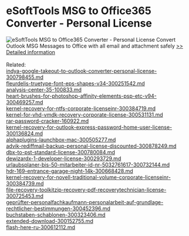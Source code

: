 # eSoftTools MSG to Office365 Converter - Personal License
![eSoftTools MSG to Office365 Converter - Personal License](https://mycommerce.akamaized.net/api/pimages/P300877000/BIG/300877000.GIF)
Convert Outlook MSG Messages to Office with all email and attachment safely
[>> Detailed information](https://secure.shareit.com/shareit/product.html?productid=300877000&affiliateid=200057808)<br/><br/>Related:
<br />[indya-google-takeout-to-outlook-converter-personal-license-300798455.md](https://github.com/downloadplanet/downloadplanet/blob/main/indya-google-takeout-to-outlook-converter-personal-license-300798455.md)<br />[fleurdelis-truetype-font-eps-shapes-v34-300251542.md](https://github.com/downloadplanet/downloadplanet/blob/main/fleurdelis-truetype-font-eps-shapes-v34-300251542.md)<br />[analysis-center-35-100833.md](https://github.com/downloadplanet/downloadplanet/blob/main/analysis-center-35-100833.md)<br />[heart-brushes-for-photoshop-affinity-elements-psp-etc-v94-300469257.md](https://github.com/downloadplanet/downloadplanet/blob/main/heart-brushes-for-photoshop-affinity-elements-psp-etc-v94-300469257.md)<br />[kernel-recovery-for-ntfs-corporate-licenseinr-300384719.md](https://github.com/downloadplanet/downloadplanet/blob/main/kernel-recovery-for-ntfs-corporate-licenseinr-300384719.md)<br />[kernel-for-vhd-vmdk-recovery-corporate-license-300531131.md](https://github.com/downloadplanet/downloadplanet/blob/main/kernel-for-vhd-vmdk-recovery-corporate-license-300531131.md)<br />[rar-password-cracker-160922.md](https://github.com/downloadplanet/downloadplanet/blob/main/rar-password-cracker-160922.md)<br />[kernel-recovery-for-outlook-express-password-home-user-license-300136824.md](https://github.com/downloadplanet/downloadplanet/blob/main/kernel-recovery-for-outlook-express-password-home-user-license-300136824.md)<br />[alphaplugins-launchbox-mac-300505277.md](https://github.com/downloadplanet/downloadplanet/blob/main/alphaplugins-launchbox-mac-300505277.md)<br />[advik-rediffmail-backup-personal-license-discounted-300878249.md](https://github.com/downloadplanet/downloadplanet/blob/main/advik-rediffmail-backup-personal-license-discounted-300878249.md)<br />[dbx-to-pst-standard-license-300780084.md](https://github.com/downloadplanet/downloadplanet/blob/main/dbx-to-pst-standard-license-300780084.md)<br />[dewizardx-1-developer-license-300293729.md](https://github.com/downloadplanet/downloadplanet/blob/main/dewizardx-1-developer-license-300293729.md)<br />[urlaubsplaner-bis-50-mitarbeiter-id-nr-5032761617-300732144.md](https://github.com/downloadplanet/downloadplanet/blob/main/urlaubsplaner-bis-50-mitarbeiter-id-nr-5032761617-300732144.md)<br />[hdr-169-entrance-garage-night-14k-300668428.md](https://github.com/downloadplanet/downloadplanet/blob/main/hdr-169-entrance-garage-night-14k-300668428.md)<br />[kernel-recovery-for-novell-traditional-volume-corporate-licenseinr-300384739.md](https://github.com/downloadplanet/downloadplanet/blob/main/kernel-recovery-for-novell-traditional-volume-corporate-licenseinr-300384739.md)<br />[file-recovery-toolkitzip-recovery-pdf-recoverytechnician-license-300725453.md](https://github.com/downloadplanet/downloadplanet/blob/main/file-recovery-toolkitzip-recovery-pdf-recoverytechnician-license-300725453.md)<br />[geprüfter-personalfachkaufmann-personalarbeit-auf-grundlage-rechtlicher-bestimmungen-300452396.md](https://github.com/downloadplanet/downloadplanet/blob/main/geprüfter-personalfachkaufmann-personalarbeit-auf-grundlage-rechtlicher-bestimmungen-300452396.md)<br />[buchstaben-schablonen-300323406.md](https://github.com/downloadplanet/downloadplanet/blob/main/buchstaben-schablonen-300323406.md)<br />[extended-download-300152755.md](https://github.com/downloadplanet/downloadplanet/blob/main/extended-download-300152755.md)<br />[flash-here-ru-300612112.md](https://github.com/downloadplanet/downloadplanet/blob/main/flash-here-ru-300612112.md)